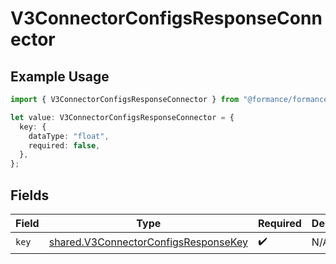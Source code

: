 # V3ConnectorConfigsResponseConnector

## Example Usage

```typescript
import { V3ConnectorConfigsResponseConnector } from "@formance/formance-sdk/sdk/models/shared";

let value: V3ConnectorConfigsResponseConnector = {
  key: {
    dataType: "float",
    required: false,
  },
};
```

## Fields

| Field                                                                                               | Type                                                                                                | Required                                                                                            | Description                                                                                         |
| --------------------------------------------------------------------------------------------------- | --------------------------------------------------------------------------------------------------- | --------------------------------------------------------------------------------------------------- | --------------------------------------------------------------------------------------------------- |
| `key`                                                                                               | [shared.V3ConnectorConfigsResponseKey](../../../sdk/models/shared/v3connectorconfigsresponsekey.md) | :heavy_check_mark:                                                                                  | N/A                                                                                                 |